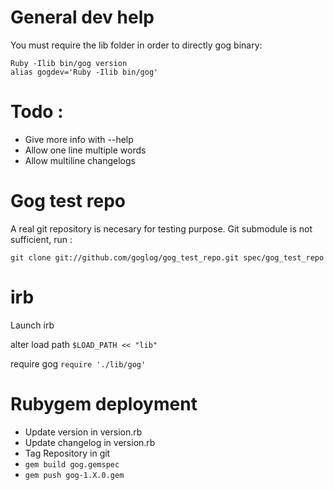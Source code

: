 # General dev help
You must require the lib folder in order to directly gog binary:

```
Ruby -Ilib bin/gog version
alias gogdev='Ruby -Ilib bin/gog'

```

# Todo :

- Give more info with --help
- Allow one line multiple words
- Allow multiline changelogs

# Gog test repo

A real git repository is necesary for testing purpose. Git submodule is not sufficient, run :

```
git clone git://github.com/goglog/gog_test_repo.git spec/gog_test_repo
```

# irb
Launch irb

alter load path
`$LOAD_PATH << "lib"`

require gog
`require './lib/gog'`

# Rubygem deployment

- Update version in version.rb
- Update changelog in version.rb
- Tag Repository in git
- `gem build gog.gemspec`
- `gem push gog-1.X.0.gem`